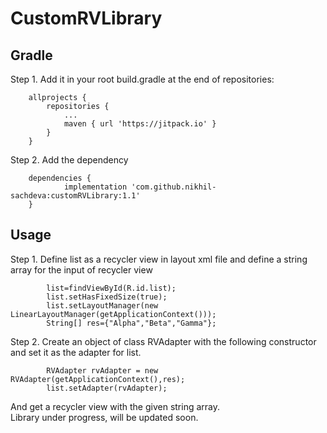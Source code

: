 # CustomRVLibrary

## Gradle
Step 1. Add it in your root build.gradle at the end of repositories:


```
	allprojects {
		repositories {
			...
			maven { url 'https://jitpack.io' }
		}
	}
```

Step 2. Add the dependency

```
	dependencies {
	        implementation 'com.github.nikhil-sachdeva:customRVLibrary:1.1'
	}
```

## Usage
Step 1. Define list as a recycler view in layout xml file and define a string array for the input of recycler view

```
        list=findViewById(R.id.list);
        list.setHasFixedSize(true);
        list.setLayoutManager(new LinearLayoutManager(getApplicationContext()));
        String[] res={"Alpha","Beta","Gamma"};
```
Step 2. Create an object of class RVAdapter with the following constructor and set it as the adapter for list.
```
        RVAdapter rvAdapter = new RVAdapter(getApplicationContext(),res);
        list.setAdapter(rvAdapter);
```

And get a recycler view with the given string array.
<br>
Library under progress, will be updated soon.
